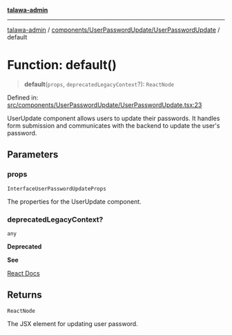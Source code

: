 [**talawa-admin**](../../../../README.md)

***

[talawa-admin](../../../../README.md) / [components/UserPasswordUpdate/UserPasswordUpdate](../README.md) / default

# Function: default()

> **default**(`props`, `deprecatedLegacyContext`?): `ReactNode`

Defined in: [src/components/UserPasswordUpdate/UserPasswordUpdate.tsx:23](https://github.com/bint-Eve/talawa-admin/blob/bb9ac170c0ec806cc5423650a66bbe110c3af5d9/src/components/UserPasswordUpdate/UserPasswordUpdate.tsx#L23)

UserUpdate component allows users to update their passwords.
It handles form submission and communicates with the backend to update the user's password.

## Parameters

### props

`InterfaceUserPasswordUpdateProps`

The properties for the UserUpdate component.

### deprecatedLegacyContext?

`any`

**Deprecated**

**See**

[React Docs](https://legacy.reactjs.org/docs/legacy-context.html#referencing-context-in-lifecycle-methods)

## Returns

`ReactNode`

The JSX element for updating user password.
